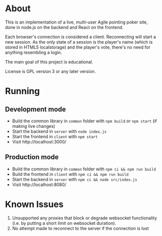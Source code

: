 # About

This is an implementation of a live, multi-user Agile pointing poker site, done in node.js on the backend and React on
the frontend.

Each browser's connection is considered a client. Reconnecting will start a new session. As the only state of a session
is the player's name (which is stored in HTML5 localstorage) and the player's vote, there's no need for anything
resembling a login.

The main goal of this project is educational.

License is GPL version 3 or any later version.

# Running

## Development mode

* Build the common library in `common` folder with `npm build` or `npm start` (if making live changes)
* Start the backend in `server` with `node index.js`
* Start the frontend in `client` with `npm start`
* Visit http://localhost:3000/

## Production mode

* Build the common library in `common` folder with `npm ci && npm run build`
* Build the frontend in `client` with `npm ci && npm run build`
* Start the backend in `server` with `npm ci && node src/index.js`
* Visit http://localhost:8080/

# Known Issues

1. Unsupported any proxies that block or degrade websocket functionality (i.e. by putting a short limit on websocket duration).
1. No attempt made to reconnect to the server if the connection is lost
